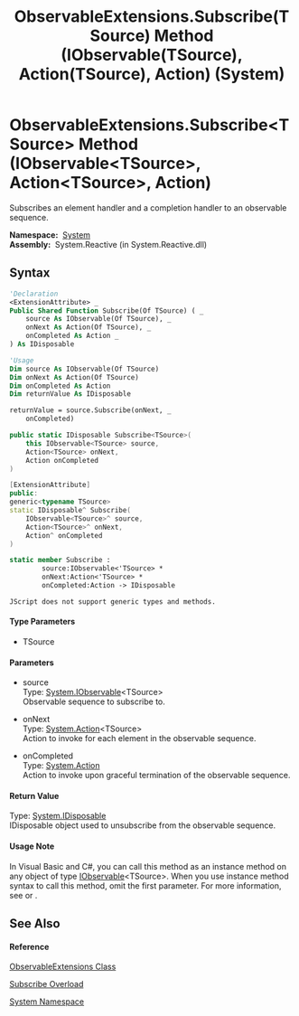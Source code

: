 ﻿---
title: ObservableExtensions.Subscribe(TSource) Method (IObservable(TSource), Action(TSource), Action) (System)
TOCTitle: Subscribe(TSource) Method (IObservable(TSource), Action(TSource), Action)
ms:assetid: M:System.ObservableExtensions.Subscribe``1(System.IObservable{``0},System.Action{``0},System.Action)
ms:mtpsurl: https://msdn.microsoft.com/en-us/library/Ff403551(v=VS.103)
ms:contentKeyID: 36069420
ms.date: 06/28/2011
mtps_version: v=VS.103
dev_langs:
- vb
- csharp
- c++
- fsharp
- jscript
---

# ObservableExtensions.Subscribe\<TSource\> Method (IObservable\<TSource\>, Action\<TSource\>, Action)

Subscribes an element handler and a completion handler to an observable sequence.

**Namespace:**  [System](yxcx7skw\(v=vs.103\).md)  
**Assembly:**  System.Reactive (in System.Reactive.dll)

## Syntax

``` vb
'Declaration
<ExtensionAttribute> _
Public Shared Function Subscribe(Of TSource) ( _
    source As IObservable(Of TSource), _
    onNext As Action(Of TSource), _
    onCompleted As Action _
) As IDisposable
```

``` vb
'Usage
Dim source As IObservable(Of TSource)
Dim onNext As Action(Of TSource)
Dim onCompleted As Action
Dim returnValue As IDisposable

returnValue = source.Subscribe(onNext, _
    onCompleted)
```

``` csharp
public static IDisposable Subscribe<TSource>(
    this IObservable<TSource> source,
    Action<TSource> onNext,
    Action onCompleted
)
```

``` c++
[ExtensionAttribute]
public:
generic<typename TSource>
static IDisposable^ Subscribe(
    IObservable<TSource>^ source, 
    Action<TSource>^ onNext, 
    Action^ onCompleted
)
```

``` fsharp
static member Subscribe : 
        source:IObservable<'TSource> * 
        onNext:Action<'TSource> * 
        onCompleted:Action -> IDisposable 
```

``` jscript
JScript does not support generic types and methods.
```

#### Type Parameters

  - TSource

#### Parameters

  - source  
    Type: [System.IObservable](https://msdn.microsoft.com/en-us/library/Dd990377)\<TSource\>  
    Observable sequence to subscribe to.  

<!-- end list -->

  - onNext  
    Type: [System.Action](https://msdn.microsoft.com/en-us/library/018hxwa8)\<TSource\>  
    Action to invoke for each element in the observable sequence.  

<!-- end list -->

  - onCompleted  
    Type: [System.Action](https://msdn.microsoft.com/en-us/library/Bb534741)  
    Action to invoke upon graceful termination of the observable sequence.  

#### Return Value

Type: [System.IDisposable](https://msdn.microsoft.com/en-us/library/aax125c9)  
IDisposable object used to unsubscribe from the observable sequence.  

#### Usage Note

In Visual Basic and C\#, you can call this method as an instance method on any object of type [IObservable](https://msdn.microsoft.com/en-us/library/Dd990377)\<TSource\>. When you use instance method syntax to call this method, omit the first parameter. For more information, see [](https://msdn.microsoft.com/en-us/library/Bb384936) or [](https://msdn.microsoft.com/en-us/library/Bb383977).

## See Also

#### Reference

[ObservableExtensions Class](ff402881\(v=vs.103\).md)

[Subscribe Overload](ff402852\(v=vs.103\).md)

[System Namespace](yxcx7skw\(v=vs.103\).md)

